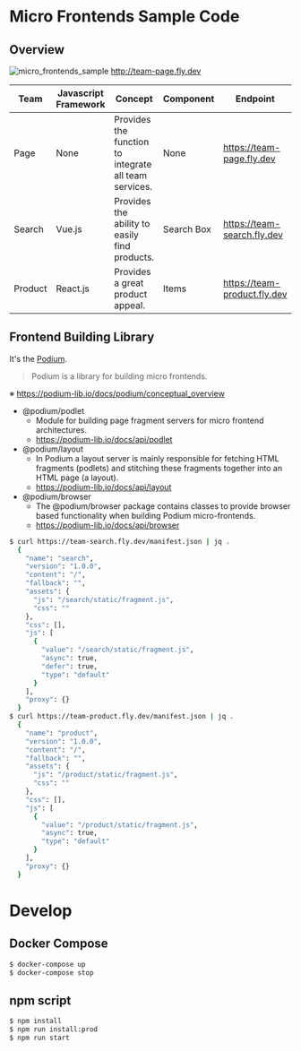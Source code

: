 # Micro Frontends Sample Code
## Overview

![micro_frontends_sample](https://res.cloudinary.com/silverbirder/image/upload/v1588513402/micro-frontends-sample-code/micro_frontends_sample.jpg)
http://team-page.fly.dev

|Team|Javascript Framework|Concept|Component|Endpoint|
|----|----|----|----|----|
|Page|None|Provides the function to integrate all team services.|None|https://team-page.fly.dev|
|Search|Vue.js|Provides the ability to easily find products.|Search Box|https://team-search.fly.dev|
|Product|React.js|Provides a great product appeal.|Items|https://team-product.fly.dev|

## Frontend Building Library

It's the [Podium](https://podium-lib.io). 

> Podium is a library for building micro frontends.

※ https://podium-lib.io/docs/podium/conceptual_overview

* @podium/podlet
  * Module for building page fragment servers for micro frontend architectures.
  * https://podium-lib.io/docs/api/podlet
* @podium/layout
  * In Podium a layout server is mainly responsible for fetching HTML fragments (podlets) and stitching these fragments together into an HTML page (a layout).
  * https://podium-lib.io/docs/api/layout
* @podium/browser
  * The @podium/browser package contains classes to provide browser based functionality when building Podium micro-frontends.
  * https://podium-lib.io/docs/api/browser

```bash
$ curl https://team-search.fly.dev/manifest.json | jq .
  {
    "name": "search",
    "version": "1.0.0",
    "content": "/",
    "fallback": "",
    "assets": {
      "js": "/search/static/fragment.js",
      "css": ""
    },
    "css": [],
    "js": [
      {
        "value": "/search/static/fragment.js",
        "async": true,
        "defer": true,
        "type": "default"
      }
    ],
    "proxy": {}
  }
$ curl https://team-product.fly.dev/manifest.json | jq .
  {
    "name": "product",
    "version": "1.0.0",
    "content": "/",
    "fallback": "",
    "assets": {
      "js": "/product/static/fragment.js",
      "css": ""
    },
    "css": [],
    "js": [
      {
        "value": "/product/static/fragment.js",
        "async": true,
        "type": "default"
      }
    ],
    "proxy": {}
  }
```

# Develop
## Docker Compose
```bash
$ docker-compose up
$ docker-compose stop
```

## npm script

```bash
$ npm install
$ npm run install:prod
$ npm run start
```
